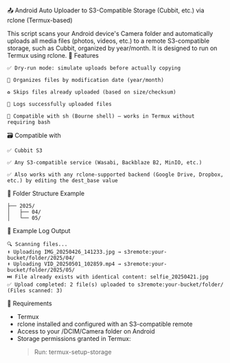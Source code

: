 📤 Android Auto Uploader to S3-Compatible Storage (Cubbit, etc.) via rclone (Termux-based)

This script scans your Android device's Camera folder and automatically uploads all media files (photos, videos, etc.) to a remote S3-compatible storage, such as Cubbit, organized by year/month.
It is designed to run on Termux using rclone.
🔧 Features

    ✅ Dry-run mode: simulate uploads before actually copying

    📅 Organizes files by modification date (year/month)

    ♻️ Skips files already uploaded (based on size/checksum)

    🧾 Logs successfully uploaded files

    🐚 Compatible with sh (Bourne shell) – works in Termux without requiring bash

🗃 Compatible with

    ✅ Cubbit S3

    ✅ Any S3-compatible service (Wasabi, Backblaze B2, MinIO, etc.)

    ✅ Also works with any rclone-supported backend (Google Drive, Dropbox, etc.) by editing the dest_base value

📁 Folder Structure Example

```s3remote:your-bucket/folder/
├── 2025/
│   ├── 04/
│   └── 05/
```
📄 Example Log Output
```
🔍 Scanning files...
⬆️ Uploading IMG_20250426_141233.jpg → s3remote:your-bucket/folder/2025/04/
⬆️ Uploading VID_20250501_102859.mp4 → s3remote:your-bucket/folder/2025/05/
⏭️ File already exists with identical content: selfie_20250421.jpg
✅ Upload completed: 2 file(s) uploaded to s3remote:your-bucket/folder/ (Files scanned: 3)
```
🚀 Requirements

* Termux
* rclone installed and configured with an S3-compatible remote
* Access to your /DCIM/Camera folder on Android
* Storage permissions granted in Termux:
  <blockquote>Run: termux-setup-storage</blockquote>
